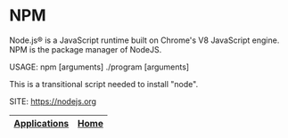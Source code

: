 # NPM

 Node.js® is a JavaScript runtime built on Chrome's V8 JavaScript engine. NPM is the package manager of NodeJS.
 
 USAGE: npm <options> [arguments]
        ./program <options> [arguments]
 
 This is a transitional script needed to install "node".
   
 SITE: https://nodejs.org

 | [Applications](https://portable-linux-apps.github.io/apps.html) | [Home](https://portable-linux-apps.github.io)
 | --- | --- |

